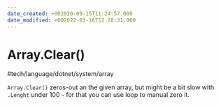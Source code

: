 ```yaml
---
date_created: +002020-09-15T11:24:57.000
date_modified: +002022-03-16T12:28:31.000
---
```


# Array.Clear()

#tech/language/dotnet/system/array

`Array.Clear()` zeros-out an the given array, but might be a bit slow with `.Lenght` under 100 - for that you can use loop to manual zero it.
